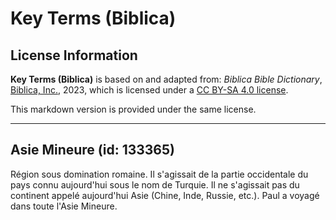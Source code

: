 # Key Terms (Biblica)

## License Information

**Key Terms (Biblica)** is based on and adapted from: _Biblica Bible Dictionary_, [Biblica, Inc.](https://www.biblica.com/), 2023, which is licensed under a [CC BY-SA 4.0 license](https://creativecommons.org/licenses/by-sa/4.0/legalcode.en).

This markdown version is provided under the same license.



--------------------------------

## Asie Mineure (id: 133365)

Région sous domination romaine. Il s'agissait de la partie occidentale du pays connu aujourd'hui sous le nom de Turquie. Il ne s'agissait pas du continent appelé aujourd'hui Asie (Chine, Inde, Russie, etc.). Paul a voyagé dans toute l'Asie Mineure.


